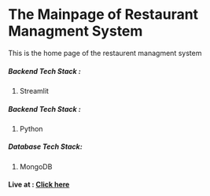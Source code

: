 # The Mainpage of Restaurant Managment System

This is the home page of the restaurent managment system 

##### Backend Tech Stack :

1. Streamlit

##### Backend Tech Stack :

1. Python

##### Database Tech Stack:

1. MongoDB


#### Live at : <a href="https://share.streamlit.io/adityamukherjee42/payment_portal1/main/scratch_1.py">Click here</a>
